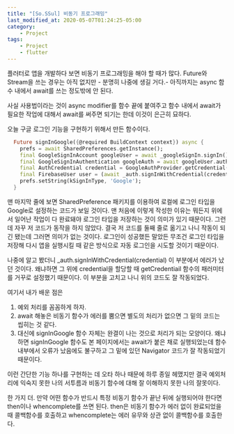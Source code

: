 ```yaml
---
title: "[So.SSul] 비동기 프로그래밍"
last_modified_at: 2020-05-07T01:24:25-05:00
category: 
    - Project
tags:
    - Project
    - flutter
---
```


플러터로 앱을 개발하다 보면 비동기 프로그래밍을 해야 할 때가 많다. Future와 Stream을 쓰는 경우는 아직 없지만 - 분명히 나중에 생길 거다.- 아직까지는 async 함수 내에서 await를 쓰는 정도밖에 안 된다.

사실 사용법이라는 것이 async modifier를 함수 끝에 붙여주고 함수 내에서 await가 필요한 작업에 대해서 await를 써주면 되기는 한데 이것이 은근히 묘하다.

오늘 구글 로그인 기능을 구현하기 위해서 만든 함수이다.

```dart
  Future signInGoogle({@required BuildContext context}) async {
    prefs = await SharedPreferences.getInstance();
    final GoogleSignInAccount googleUser = await _googleSignIn.signIn();
    final GoogleSignInAuthentication googleAuth = await googleUser.authentication;
    final AuthCredential credential = GoogleAuthProvider.getCredential(accessToken: googleAuth.accessToken, idToken: googleAuth.idToken);
    final FirebaseUser user = (await _auth.signInWithCredential(credential)).user;
    prefs.setString(kSignInType, 'Google');
  }
```

맨 마지막 줄에 보면 SharedPreference 패키지를 이용하여 로컬에 로그인 타입을 Google로 설정하는 코드가 보일 것이다. 맨 처음에 이렇게 작성한 이유는 뭐든지 위에서 일어난 작업이 다 완료돼야 로그인 타입을 저장하는 것이 의미가 있기 때문이다. 그런데 자꾸 저 코드가 동작을 하지 않았다. 결국 저 코드를 둘째 줄로 옮기고 나니 작동이 되긴 됐는데 그러면 의미가 없는 것이다. 로그인이 성공했든 말았든 무조건 로그인 타입을 저장해 다시 앱을 실행시킬 때 같은 방식으로 자동 로그인을 시도할 것이기 때문이다.

나중에 알고 봤더니 _auth.signInWithCredential(credential) 이 부분에서 에러가 났던 것이다. 왜냐하면 그 위에 credential을 할당할 때 getCredentiail 함수의 패러미터를 거꾸로 설정했기 때문이다. 이 부분을 고치고 나니 위의 코드도 잘 작동되었다.

여기서 내가 배운 점은

1. 예외 처리를 꼼꼼하게 하자.
2. await 해놓은 비동기 함수가 에러를 뿜으면 별도의 처리가 없으면 그 밑의 코드는 씹히는 것 같다.
3. 대신에 signInGoogle 함수 자체는 완결이 나는 것으로 처리가 되는 모양이다. 왜냐하면 signInGoogle 함수도 본 페이지에서는 await가 붙은 채로 실행되었는데 함수 내부에서 오류가 났음에도 불구하고 그 밑에 있던 Navigator 코드가 잘 작동되었기 때문이다.

이런 간단한 기능 하나를 구현하는 데 오타 하나 때문에 하루 종일 헤맸지만 결국 예외처리에 익숙지 못한 나의 서투름과 비동기 함수에 대해 잘 이해하지 못한 나의 잘못이다.

한 가지 더. 만약 어떤 함수가 반드시 특정 비동기 함수가 끝난 뒤에 실행되어야 한다면 then이나 whencomplete를 쓰면 된다. then은 비동기 함수가 에러 없이 완료되었을 때 콜백함수를 호출하고 whencomplete는 에러 유무와 상관 없이 콜백함수를 호출한다.